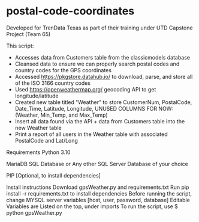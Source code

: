# postal-code-coordinates

Developed for TrenData Texas as part of their training under UTD Capstone Project (Team 65)

This script:
  - Accesses data from Customers table from the classicmodels database
  - Cleansed data to ensure we can properly search postal codes and country codes for the GPS coordinates
  - Accessed https://pkgstore.datahub.io/ to download, parse, and store all of the ISO 3166 country codes
  - Used https://openweathermap.org/ geocoding API to get longitude/latitude
  - Created new table titled "Weather" to store CustomerNum, PostalCode, Date_Time, Latitude, Longitude, UNUSED COLUMNS FOR NOW: (Weather, Min_Temp, and Max_Temp)
  - Insert all data found via the API + data from Customers table into the new Weather table
  - Print a report of all users in the Weather table with associated PostalCode and Lat/Long

Requirements
Python 3.10

MariaDB SQL Database or Any other SQL Server Database of your choice

PIP [Optional, to install dependencies]

Install instructions
Download gpsWeather.py and requirements.txt
Run pip install -r requirements.txt to install dependencies
Before running the script, change MYSQL server variables [host, user, password, database] 
Editable Variables are Listed on the top, under imports
To run the script, use $ python gpsWeather.py
